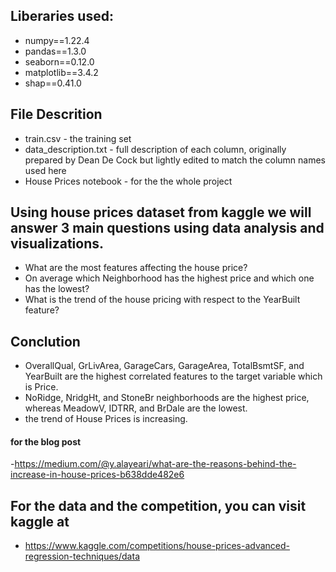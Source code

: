 ## Liberaries used:
- numpy==1.22.4
- pandas==1.3.0
- seaborn==0.12.0
- matplotlib==3.4.2
- shap==0.41.0
## File Descrition
- train.csv - the training set
- data_description.txt - full description of each column, originally prepared by Dean De Cock but lightly edited to match the column names used here
- House Prices notebook - for the the whole project

## Using house prices dataset from kaggle we will answer 3 main questions using data analysis and visualizations.
- What are the most features affecting the house price?
- On average which Neighborhood has the highest price and which one has the lowest?
- What is the trend of the house pricing with respect to the YearBuilt feature?

## Conclution 
- OverallQual, GrLivArea, GarageCars, GarageArea, TotalBsmtSF, and YearBuilt are the highest correlated features to the target variable which is Price.
- NoRidge, NridgHt, and StoneBr neighborhoods are the highest price, whereas MeadowV, IDTRR, and BrDale are the lowest.
- the trend of House Prices is increasing.
#### for the blog post
-https://medium.com/@y.alayeari/what-are-the-reasons-behind-the-increase-in-house-prices-b638dde482e6

## For the data and the competition, you can visit kaggle at
- https://www.kaggle.com/competitions/house-prices-advanced-regression-techniques/data
